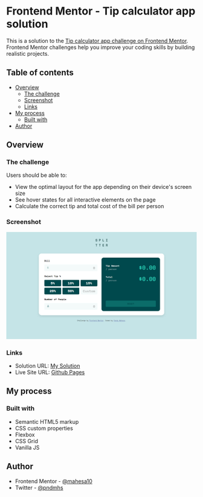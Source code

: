 # Frontend Mentor - Tip calculator app solution

This is a solution to the [Tip calculator app challenge on Frontend Mentor](https://www.frontendmentor.io/challenges/tip-calculator-app-ugJNGbJUX). Frontend Mentor challenges help you improve your coding skills by building realistic projects.

## Table of contents

- [Overview](#overview)
  - [The challenge](#the-challenge)
  - [Screenshot](#screenshot)
  - [Links](#links)
- [My process](#my-process)
  - [Built with](#built-with)
- [Author](#author)

## Overview

### The challenge

Users should be able to:

- View the optimal layout for the app depending on their device's screen size
- See hover states for all interactive elements on the page
- Calculate the correct tip and total cost of the bill per person

### Screenshot

![](./screenshot/screenshot.png)

### Links

- Solution URL: [My Solution](https://www.frontendmentor.io/solutions/tip-calculator-using-vanilla-js-css-grid-and-flexbox-clzA5OTov)
- Live Site URL: [Github Pages](https://mahesa10.github.io/tip-calculator-app/)

## My process

### Built with

- Semantic HTML5 markup
- CSS custom properties
- Flexbox
- CSS Grid
- Vanilla JS

## Author

- Frontend Mentor - [@mahesa10](https://www.frontendmentor.io/profile/mahesa10)
- Twitter - [@pndmhs](https://www.twitter.com/pndmhs)